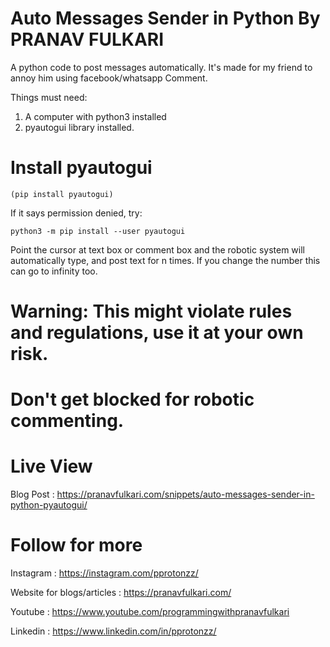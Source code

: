 # Auto Messages Sender in Python By PRANAV FULKARI

A python code to post messages automatically. It's made for my friend to annoy him using facebook/whatsapp Comment.

Things must need:

1. A computer with python3 installed
2. pyautogui library installed.

# Install pyautogui

```
(pip install pyautogui)
```
If it says permission denied, try:
```
python3 -m pip install --user pyautogui
```

Point the cursor at text box or comment box and the robotic system will automatically type, and post text for n times. If you change the number this can go to infinity too.

# Warning: This might violate rules and regulations, use it at your own risk.
# Don't get blocked for robotic commenting.

# Live View

Blog Post : https://pranavfulkari.com/snippets/auto-messages-sender-in-python-pyautogui/

# Follow for more

Instagram : https://instagram.com/pprotonzz/

Website for blogs/articles : https://pranavfulkari.com/

Youtube : https://www.youtube.com/programmingwithpranavfulkari

Linkedin : https://www.linkedin.com/in/pprotonzz/
